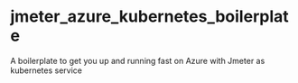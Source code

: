 # jmeter_azure_kubernetes_boilerplate
A boilerplate to get you up and running fast on Azure with Jmeter as kubernetes service 
